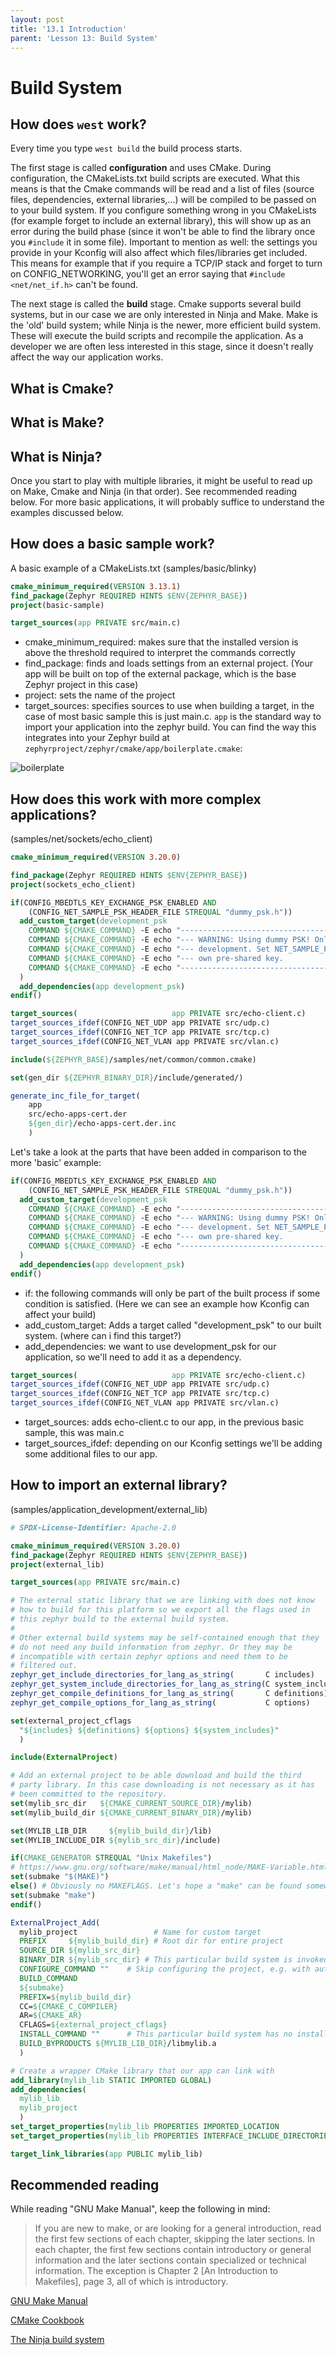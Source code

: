 ```yaml
---
layout: post
title: '13.1 Introduction'
parent: 'Lesson 13: Build System'
---
```


# Build System

## How does `west` work?

Every time you type `west build` the build process starts.

The first stage is called **configuration** and uses CMake. During configuration, the CMakeLists.txt build scripts are executed. What this means is that the Cmake commands will be read and a list of files (source files, dependencies, external libraries,...) will be compiled to be passed on to your build system. If you configure something wrong in you CMakeLists (for example forget to include an external library), this will show up as an error during the build phase (since it won't be able to find the library once you `#include` it in some file). Important to mention as well: the settings you provide in your Kconfig will also affect which files/libraries get included. This means for example that if you require a TCP/IP stack and forget to turn on CONFIG_NETWORKING, you'll get an error saying that `#include <net/net_if.h>` can't be found. 

The next stage is called the **build** stage. Cmake supports several build systems, but in our case we are only interested in Ninja and Make. Make is the 'old' build system; while Ninja is the newer, more efficient build system. These will execute the build scripts and recompile the application. As a developer we are often less interested in this stage, since it doesn't really affect the way our application works. 

## What is Cmake?

## What is Make?

## What is Ninja?

Once you start to play with multiple libraries, it might be useful to read up on Make, Cmake and Ninja (in that order). See recommended reading below. For more basic applications, it will probably suffice to understand the examples discussed below.

## How does a basic sample work?

A basic example of a CMakeLists.txt (samples/basic/blinky)

```cmake
cmake_minimum_required(VERSION 3.13.1)
find_package(Zephyr REQUIRED HINTS $ENV{ZEPHYR_BASE})
project(basic-sample)

target_sources(app PRIVATE src/main.c)
```

- cmake_minimum_required: makes sure that the installed version is above the threshold required to interpret the commands correctly
- find_package: finds and loads settings from an external project. (Your app will be built on top of the external package, which is the base Zephyr project in this case)
- project: sets the name of the project
- target_sources: specifies sources to use when building a target, in the case of most basic sample this is just main.c. `app` is the standard way to import your application into the zephyr build. You can find the way this integrates into your Zephyr build at `zephyrproject/zephyr/cmake/app/boilerplate.cmake`:

![boilerplate](/images/build-system/boilerplate.png)

## How does this work with more complex applications?

(samples/net/sockets/echo_client)

```cmake
cmake_minimum_required(VERSION 3.20.0)

find_package(Zephyr REQUIRED HINTS $ENV{ZEPHYR_BASE})
project(sockets_echo_client)

if(CONFIG_MBEDTLS_KEY_EXCHANGE_PSK_ENABLED AND
    (CONFIG_NET_SAMPLE_PSK_HEADER_FILE STREQUAL "dummy_psk.h"))
  add_custom_target(development_psk
    COMMAND ${CMAKE_COMMAND} -E echo "----------------------------------------------------------"
    COMMAND ${CMAKE_COMMAND} -E echo "--- WARNING: Using dummy PSK! Only suitable for        ---"
    COMMAND ${CMAKE_COMMAND} -E echo "--- development. Set NET_SAMPLE_PSK_HEADER_FILE to use ---"
    COMMAND ${CMAKE_COMMAND} -E echo "--- own pre-shared key.                                ---"
    COMMAND ${CMAKE_COMMAND} -E echo "----------------------------------------------------------"
  )
  add_dependencies(app development_psk)
endif()

target_sources(                     app PRIVATE src/echo-client.c)
target_sources_ifdef(CONFIG_NET_UDP app PRIVATE src/udp.c)
target_sources_ifdef(CONFIG_NET_TCP app PRIVATE src/tcp.c)
target_sources_ifdef(CONFIG_NET_VLAN app PRIVATE src/vlan.c)

include(${ZEPHYR_BASE}/samples/net/common/common.cmake)

set(gen_dir ${ZEPHYR_BINARY_DIR}/include/generated/)

generate_inc_file_for_target(
    app
    src/echo-apps-cert.der
    ${gen_dir}/echo-apps-cert.der.inc
    )
```

Let's take a look at the parts that have been added in comparison to the more 'basic' example:

```cmake
if(CONFIG_MBEDTLS_KEY_EXCHANGE_PSK_ENABLED AND
    (CONFIG_NET_SAMPLE_PSK_HEADER_FILE STREQUAL "dummy_psk.h"))
  add_custom_target(development_psk
    COMMAND ${CMAKE_COMMAND} -E echo "----------------------------------------------------------"
    COMMAND ${CMAKE_COMMAND} -E echo "--- WARNING: Using dummy PSK! Only suitable for        ---"
    COMMAND ${CMAKE_COMMAND} -E echo "--- development. Set NET_SAMPLE_PSK_HEADER_FILE to use ---"
    COMMAND ${CMAKE_COMMAND} -E echo "--- own pre-shared key.                                ---"
    COMMAND ${CMAKE_COMMAND} -E echo "----------------------------------------------------------"
  )
  add_dependencies(app development_psk)
endif()
```

- if: the following commands will only be part of the built process if some condition is satisfied. (Here we can see an example how Kconfig can affect your build)
- add_custom_target: Adds a target called "development_psk" to our built system. (where can i find this target?)
- add_dependencies: we want to use development_psk for our application, so we'll need to add it as a dependency.

```cmake
target_sources(                     app PRIVATE src/echo-client.c)
target_sources_ifdef(CONFIG_NET_UDP app PRIVATE src/udp.c)
target_sources_ifdef(CONFIG_NET_TCP app PRIVATE src/tcp.c)
target_sources_ifdef(CONFIG_NET_VLAN app PRIVATE src/vlan.c)
```

- target_sources: adds echo-client.c to our app, in the previous basic sample, this was main.c
- target_sources_ifdef: depending on our Kconfig settings we'll be adding some additional files to our app.

## How to import an external library?

(samples/application_development/external_lib)

```cmake
# SPDX-License-Identifier: Apache-2.0

cmake_minimum_required(VERSION 3.20.0)
find_package(Zephyr REQUIRED HINTS $ENV{ZEPHYR_BASE})
project(external_lib)

target_sources(app PRIVATE src/main.c)

# The external static library that we are linking with does not know
# how to build for this platform so we export all the flags used in
# this zephyr build to the external build system.
#
# Other external build systems may be self-contained enough that they
# do not need any build information from zephyr. Or they may be
# incompatible with certain zephyr options and need them to be
# filtered out.
zephyr_get_include_directories_for_lang_as_string(       C includes)
zephyr_get_system_include_directories_for_lang_as_string(C system_includes)
zephyr_get_compile_definitions_for_lang_as_string(       C definitions)
zephyr_get_compile_options_for_lang_as_string(           C options)

set(external_project_cflags
  "${includes} ${definitions} ${options} ${system_includes}"
  )

include(ExternalProject)

# Add an external project to be able download and build the third
# party library. In this case downloading is not necessary as it has
# been committed to the repository.
set(mylib_src_dir   ${CMAKE_CURRENT_SOURCE_DIR}/mylib)
set(mylib_build_dir ${CMAKE_CURRENT_BINARY_DIR}/mylib)

set(MYLIB_LIB_DIR     ${mylib_build_dir}/lib)
set(MYLIB_INCLUDE_DIR ${mylib_src_dir}/include)

if(CMAKE_GENERATOR STREQUAL "Unix Makefiles")
# https://www.gnu.org/software/make/manual/html_node/MAKE-Variable.html
set(submake "$(MAKE)")
else() # Obviously no MAKEFLAGS. Let's hope a "make" can be found somewhere.
set(submake "make")
endif()

ExternalProject_Add(
  mylib_project                 # Name for custom target
  PREFIX     ${mylib_build_dir} # Root dir for entire project
  SOURCE_DIR ${mylib_src_dir}
  BINARY_DIR ${mylib_src_dir} # This particular build system is invoked from the root
  CONFIGURE_COMMAND ""    # Skip configuring the project, e.g. with autoconf
  BUILD_COMMAND
  ${submake}
  PREFIX=${mylib_build_dir}
  CC=${CMAKE_C_COMPILER}
  AR=${CMAKE_AR}
  CFLAGS=${external_project_cflags}
  INSTALL_COMMAND ""      # This particular build system has no install command
  BUILD_BYPRODUCTS ${MYLIB_LIB_DIR}/libmylib.a
  )

# Create a wrapper CMake library that our app can link with
add_library(mylib_lib STATIC IMPORTED GLOBAL)
add_dependencies(
  mylib_lib
  mylib_project
  )
set_target_properties(mylib_lib PROPERTIES IMPORTED_LOCATION             ${MYLIB_LIB_DIR}/libmylib.a)
set_target_properties(mylib_lib PROPERTIES INTERFACE_INCLUDE_DIRECTORIES ${MYLIB_INCLUDE_DIR})

target_link_libraries(app PUBLIC mylib_lib)

```

## Recommended reading

While reading "GNU Make Manual", keep the following in mind:

> If you are new to make, or are looking for a general introduction, read the first few sections of each chapter, skipping the later sections. In each chapter, the first few sections contain introductory or general information and the later sections contain specialized or technical information. The exception is Chapter 2 [An Introduction to Makefiles], page 3, all of which is introductory.

[GNU Make Manual](https://www.gnu.org/software/make/manual/)

[CMake Cookbook](https://www.packtpub.com/product/cmake-cookbook/9781788470711)

[The Ninja build system](https://ninja-build.org/manual.html)

